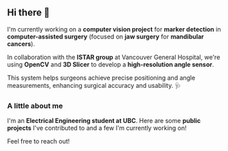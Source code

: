 ## Hi there 👋

I'm currently working on a **computer vision project** for **marker detection** in **computer-assisted surgery** (focused on **jaw surgery** for **mandibular cancers**). 

In collaboration with the **ISTAR group** at Vancouver General Hospital, we're using **OpenCV** and **3D Slicer** to develop a **high-resolution angle sensor**. 

This system helps surgeons achieve precise positioning and angle measurements, enhancing surgical accuracy and usability. 🩺

### A little about me
I'm an **Electrical Engineering student at UBC**. Here are some **public projects** I've contributed to and a few I'm currently working on!

Feel free to reach out!
